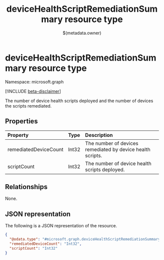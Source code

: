 ﻿---
title: "deviceHealthScriptRemediationSummary resource type"
description: "The number of device health scripts deployed and the number of devices the scripts remediated."
localization_priority: Normal
author: "$(metadata.owner)"
ms.prod: ""
doc_type: "resourcePageType"
---

# deviceHealthScriptRemediationSummary resource type

Namespace: microsoft.graph

[!INCLUDE [beta-disclaimer](../../includes/beta-disclaimer.md)]

The number of device health scripts deployed and the number of devices the scripts remediated.

## Properties

| Property              | Type  | Description                                                |
| :-------------------- | :---- | :--------------------------------------------------------- |
| remediatedDeviceCount | Int32 | The number of devices remediated by device health scripts. |
| scriptCount           | Int32 | The number of device health scripts deployed.              |

## Relationships

None.

## JSON representation

The following is a JSON representation of the resource.

<!-- {
  "blockType": "resource",
  "@odata.type": "microsoft.graph.deviceHealthScriptRemediationSummary",
}
-->

```json
{
  "@odata.type": "#microsoft.graph.deviceHealthScriptRemediationSummary",
  "remediatedDeviceCount": "Int32",
  "scriptCount": "Int32"
}
```